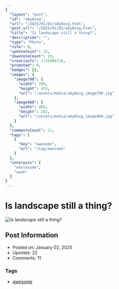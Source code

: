 ```yaml
---
{
  "layout": "post",
  "id": "aAy0xxg",
  "url": "/2025/01/02/aAy0xxg.html",
  "post_url": "/2025/01/02/aAy0xxg.html",
  "title": "Is landscape still a thing?",
  "description": "",
  "type": "Photo",
  "nsfw": 0,
  "upVoteCount": 22,
  "downVoteCount": 19,
  "creationTs": 1735800716,
  "promoted": 0,
  "badges": [],
  "images": {
    "image700": {
      "width": 700,
      "height": 429,
      "url": "/assets/media/aAy0xxg_image700.jpg"
    },
    "image460": {
      "width": 460,
      "height": 282,
      "url": "/assets/media/aAy0xxg_image460.jpg"
    }
  },
  "commentsCount": 11,
  "tags": [
    {
      "key": "awesome",
      "url": "/tag/awesome"
    }
  ],
  "interests": [
    "wholesome",
    "woah"
  ]
}
---
```


# Is landscape still a thing?

![Is landscape still a thing?](/assets/media/aAy0xxg_image700.jpg)

## Post Information

- Posted on: January 02, 2025
- Upvotes: 22
- Comments: 11

### Tags

- [awesome](/tag/awesome)
